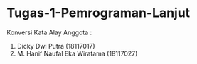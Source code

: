 # Tugas-1-Pemrograman-Lanjut
Konversi Kata Alay 
Anggota :
1. Dicky Dwi Putra (18117017)
2. M. Hanif Naufal Eka Wiratama (18117027)
